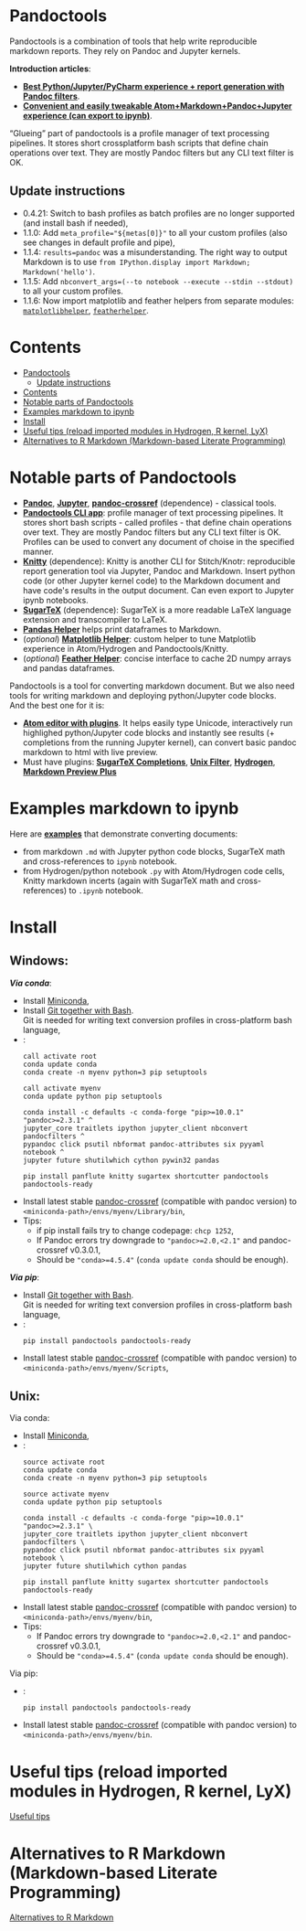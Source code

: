 # Pandoctools

Pandoctools is a combination of tools that help write reproducible markdown reports. They rely on Pandoc and Jupyter kernels.

**Introduction articles**:

* [**Best Python/Jupyter/PyCharm experience + report generation with Pandoc filters**](https://github.com/kiwi0fruit/pandoctools/blob/master/docs/best_python_jupyter_pycharm_experience.md).
* [**Convenient and easily tweakable Atom+Markdown+Pandoc+Jupyter experience (can export to ipynb)**](https://github.com/kiwi0fruit/pandoctools/blob/master/docs/atom_jupyter_pandoc_markdown.md).  


“Glueing” part of pandoctools is a profile manager of text processing pipelines. It stores short crossplatform bash scripts that define chain operations over text. They are mostly Pandoc filters but any CLI text filter is OK.


## Update instructions

* 0.4.21: Switch to bash profiles as batch profiles are no longer supported (and install bash if needed),
* 1.1.0: Add `meta_profile="${metas[0]}"` to all your custom profiles (also see changes in default profile and pipe),
* 1.1.4: `results=pandoc` was a misunderstanding. The right way to output Markdown is to use `from IPython.display import Markdown; Markdown('hello')`.
* 1.1.5: Add `nbconvert_args=(--to notebook --execute --stdin --stdout)` to all your custom profiles.
* 1.1.6: Now import matplotlib and feather helpers from separate modules: [`matplotlibhelper`](https://github.com/kiwi0fruit/matplotlibhelper), [`featherhelper`](https://github.com/kiwi0fruit/featherhelper).


# Contents

* [Pandoctools](#pandoctools)
  * [Update instructions](#update-instructions)
* [Contents](#contents)
* [Notable parts of Pandoctools](#notable-parts-of-pandoctools)
* [Examples markdown to ipynb](#examples-markdown-to-ipynb)
* [Install](#install)
* [Useful tips (reload imported modules in Hydrogen, R kernel, LyX)](#useful-tips-reload-imported-modules-in-hydrogen-r-kernel-lyx)
* [Alternatives to R Markdown (Markdown-based Literate Programming)](#alternatives-to-r-markdown-markdown-based-literate-programming)


# Notable parts of Pandoctools

* [**Pandoc**](https://pandoc.org/), [**Jupyter**](http://jupyter.org/), [**pandoc-crossref**](https://github.com/lierdakil/pandoc-crossref) (dependence) - classical tools.
* [**Pandoctools CLI app**](https://github.com/kiwi0fruit/pandoctools/tree/master/pandoctools/cli): profile manager of text processing pipelines. It stores short bash scripts - called profiles - that define chain operations over text. They are mostly Pandoc filters but any CLI text filter is OK. Profiles can be used to convert any document of choise in the specified manner.
* [**Knitty**](https://github.com/kiwi0fruit/knitty) (dependence): Knitty is another CLI for Stitch/Knotr: reproducible report generation tool via Jupyter, Pandoc and Markdown. Insert python code (or other Jupyter kernel code) to the Markdown document and have code's results in the output document. Can even export to Jupyter ipynb notebooks.
* [**SugarTeX**](https://github.com/kiwi0fruit/sugartex) (dependence): SugarTeX is a more readable LaTeX language extension and transcompiler to LaTeX.
* [**Pandas Helper**](https://github.com/kiwi0fruit/pandoctools/blob/master/pandoctools/pandas) helps print dataframes to Markdown.
* (_optional_) [**Matplotlib Helper**](https://github.com/kiwi0fruit/matplotlibhelper): custom helper to tune Matplotlib experience in Atom/Hydrogen and Pandoctools/Knitty.
* (_optional_) [**Feather Helper**](https://github.com/kiwi0fruit/featherhelper): concise interface to cache 2D numpy arrays and pandas dataframes.

Pandoctools is a tool for converting markdown document. But we also need tools for writing markdown and deploying python/Jupyter code blocks.  
And the best one for it is:

* [**Atom editor with plugins**](https://github.com/kiwi0fruit/pandoctools/blob/master/docs/atom.md). It helps easily type Unicode, interactively run highlighed python/Jupyter code blocks and instantly see results (+ completions from the running Jupyter kernel), can convert basic pandoc markdown to html with live preview.
* Must have plugins: [**SugarTeX Completions**](https://github.com/kiwi0fruit/pandoctools/blob/master/docs/atom.md#sugartex-completions), [**Unix Filter**](https://github.com/kiwi0fruit/pandoctools/blob/master/docs/atom.md#unix-filter), [**Hydrogen**](https://github.com/kiwi0fruit/pandoctools/blob/master/docs/atom.md#hydrogen), [**Markdown Preview Plus**](https://github.com/kiwi0fruit/pandoctools/blob/master/docs/atom.md#markdown-preview-plus)


# Examples markdown to ipynb

Here are [**examples**](https://github.com/kiwi0fruit/pandoctools/blob/master/examples) that demonstrate converting documents:

* from markdown `.md` with Jupyter python code blocks, SugarTeX math and cross-references to `ipynb` notebook.
* from Hydrogen/python notebook `.py` with Atom/Hydrogen code cells, Knitty markdown incerts (again with SugarTeX math and cross-references) to `.ipynb` notebook.


# Install

## Windows:

**_Via conda_**:

* Install [Miniconda](https://conda.io/miniconda.html),
* Install [Git together with Bash](https://git-scm.com/downloads).  
  Git is needed for writing text conversion profiles in cross-platform bash language,
* :
  ```
  call activate root
  conda update conda
  conda create -n myenv python=3 pip setuptools

  call activate myenv
  conda update python pip setuptools

  conda install -c defaults -c conda-forge "pip>=10.0.1" "pandoc>=2.3.1" ^
  jupyter_core traitlets ipython jupyter_client nbconvert pandocfilters ^
  pypandoc click psutil nbformat pandoc-attributes six pyyaml notebook ^
  jupyter future shutilwhich cython pywin32 pandas

  pip install panflute knitty sugartex shortcutter pandoctools pandoctools-ready
  ```
* Install latest stable [pandoc-crossref](https://github.com/lierdakil/pandoc-crossref/releases) (compatible with pandoc version) to `<miniconda-path>/envs/myenv/Library/bin`,
* Tips:
  - if pip install fails try to change codepage: `chcp 1252`, 
  - If Pandoc errors try downgrade to `"pandoc>=2.0,<2.1"` and pandoc-crossref v0.3.0.1,
  - Should be `"conda>=4.5.4"` (`conda update conda` should be enough).


**_Via pip_**:

* Install [Git together with Bash](https://git-scm.com/downloads).  
  Git is needed for writing text conversion profiles in cross-platform bash language,
* :
  ```
  pip install pandoctools pandoctools-ready
  ```
* Install latest stable [pandoc-crossref](https://github.com/lierdakil/pandoc-crossref/releases) (compatible with pandoc version) to `<miniconda-path>/envs/myenv/Scripts`,


## Unix:

Via conda:

* Install [Miniconda](https://conda.io/miniconda.html),
* :
  ```
  source activate root
  conda update conda
  conda create -n myenv python=3 pip setuptools

  source activate myenv
  conda update python pip setuptools

  conda install -c defaults -c conda-forge "pip>=10.0.1" "pandoc>=2.3.1" \
  jupyter_core traitlets ipython jupyter_client nbconvert pandocfilters \
  pypandoc click psutil nbformat pandoc-attributes six pyyaml notebook \
  jupyter future shutilwhich cython pandas

  pip install panflute knitty sugartex shortcutter pandoctools pandoctools-ready
  ```
* Install latest stable [pandoc-crossref](https://github.com/lierdakil/pandoc-crossref/releases) (compatible with pandoc version) to `<miniconda-path>/envs/myenv/bin`,
* Tips:
  - If Pandoc errors try downgrade to `"pandoc>=2.0,<2.1"` and pandoc-crossref v0.3.0.1,
  - Should be `"conda>=4.5.4"` (`conda update conda` should be enough).


Via pip:

* :
  ```
  pip install pandoctools pandoctools-ready
  ```
* Install latest stable [pandoc-crossref](https://github.com/lierdakil/pandoc-crossref/releases) (compatible with pandoc version) to `<miniconda-path>/envs/myenv/bin`.


# Useful tips (reload imported modules in Hydrogen, R kernel, LyX)

[Useful tips](https://github.com/kiwi0fruit/pandoctools/blob/master/docs/tips.md)


# Alternatives to R Markdown (Markdown-based Literate Programming)

[Alternatives to R Markdown](https://github.com/kiwi0fruit/pandoctools/blob/master/docs/alternatives_to_r_markdown.md)
